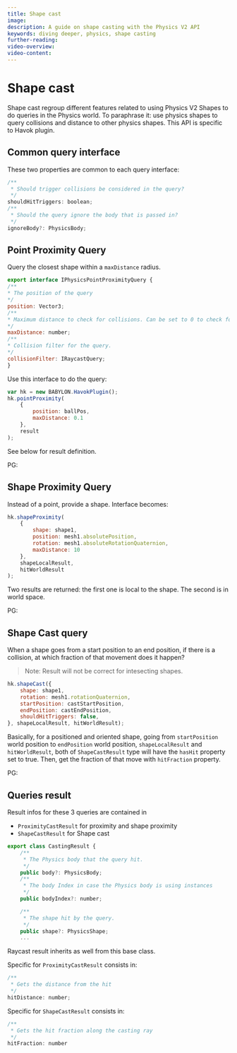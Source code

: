```yaml
---
title: Shape cast
image:
description: A guide on shape casting with the Physics V2 API
keywords: diving deeper, physics, shape casting
further-reading:
video-overview:
video-content:
---
```


# Shape cast

Shape cast regroup different features related to using Physics V2 Shapes to do queries in the Physics world.
To paraphrase it: use physics shapes to query collisions and distance to other physics shapes.
This API is specific to Havok plugin.

## Common query interface

These two properties are common to each query interface:
```javascript
/**
 * Should trigger collisions be considered in the query?
 */
shouldHitTriggers: boolean;
/**
 * Should the query ignore the body that is passed in?
 */
ignoreBody?: PhysicsBody;
```

## Point Proximity Query

Query the closest shape within a `maxDistance` radius.

```javascript
export interface IPhysicsPointProximityQuery {
/**
* The position of the query
*/
position: Vector3;
/**
* Maximum distance to check for collisions. Can be set to 0 to check for overlaps.
*/
maxDistance: number;
/**
* Collision filter for the query.
*/
collisionFilter: IRaycastQuery;
}
```

Use this interface to do the query:

```javascript
var hk = new BABYLON.HavokPlugin();
hk.pointProximity(
    {
        position: ballPos,
        maxDistance: 0.1
    },
    result
);
```
See below for result definition.

PG: <Playground id="#I6AR8X#21" title="Point Proximity" description="Find the closest shape from a point within a limit"/>

## Shape Proximity Query
Instead of a point, provide a shape. Interface becomes:

```javascript
hk.shapeProximity(
    {
        shape: shape1,
        position: mesh1.absolutePosition,
        rotation: mesh1.absoluteRotationQuaternion,
        maxDistance: 10
    },
    shapeLocalResult,
    hitWorldResult
);
```
Two results are returned: the first one is local to the shape. The second is in world space.

PG: <Playground id="#1VT1BK#11" title="Shape Proximity" description="Find the closest shape from another shape within a limit"/>

## Shape Cast query
When a shape goes from a start position to an end position, if there is a collision, at which fraction of that movement does it happen?
> Note: Result will not be correct for intesecting shapes.

```javascript
hk.shapeCast({
    shape: shape1,
    rotation: mesh1.rotationQuaternion,
    startPosition: castStartPosition,
    endPosition: castEndPosition,
    shouldHitTriggers: false,
}, shapeLocalResult, hitWorldResult);
```
Basically, for a positioned and oriented shape, going from `startPosition` world position to `endPosition` world position, `shapeLocalResult` and `hitWorldResult`, both of `ShapeCastResult` type will have the `hasHit` property set to true.
Then, get the fraction of that move with `hitFraction` property.

PG: <Playground id="#1VT1BK#12" title="Shape Cast" description="Find the closest shape from another shape within a limit"/>

## Queries result

Result infos for these 3 queries are contained in 
- `ProximityCastResult` for proximity and shape proximity
- `ShapeCastResult` for Shape cast

```javascript
export class CastingResult {
    /**
     * The Physics body that the query hit.
     */
    public body?: PhysicsBody;
    /**
     * The body Index in case the Physics body is using instances
     */
    public bodyIndex?: number;

    /**
     * The shape hit by the query.
     */
    public shape?: PhysicsShape;
    ...
```
Raycast result inherits as well from this base class.

Specific for `ProximityCastResult` consists in:

```javascript
/**
 * Gets the distance from the hit
 */
hitDistance: number;
```

Specific for `ShapeCastResult` consists in:

```javascript
/**
 * Gets the hit fraction along the casting ray
 */
hitFraction: number
```